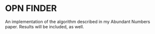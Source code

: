 # OPN FINDER #
An implementation of the algorithm described in my Abundant Numbers paper.
Results will be included, as well.

